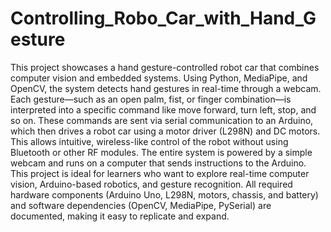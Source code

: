 # Controlling_Robo_Car_with_Hand_Gesture
This project showcases a hand gesture-controlled robot car that combines computer vision and embedded systems. Using Python, MediaPipe, and OpenCV, the system detects hand gestures in real-time through a webcam. Each gesture—such as an open palm, fist, or finger combination—is interpreted into a specific command like move forward, turn left, stop, and so on. These commands are sent via serial communication to an Arduino, which then drives a robot car using a motor driver (L298N) and DC motors. This allows intuitive, wireless-like control of the robot without using Bluetooth or other RF modules. The entire system is powered by a simple webcam and runs on a computer that sends instructions to the Arduino. This project is ideal for learners who want to explore real-time computer vision, Arduino-based robotics, and gesture recognition. All required hardware components (Arduino Uno, L298N, motors, chassis, and battery) and software dependencies (OpenCV, MediaPipe, PySerial) are documented, making it easy to replicate and expand. 

